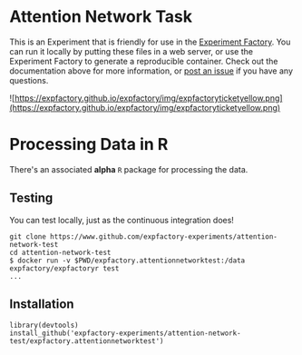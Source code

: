 # Attention Network Task

This is an Experiment that is friendly for use in the [Experiment Factory](https://expfactory.github.io/expfactory). You can run it locally by putting these files in a web server, or use the Experiment Factory to generate a reproducible container. Check out the documentation above for more information, or [post an issue](https://www.github.com/expfactory/expfactory/issues) if you have any questions.

![https://expfactory.github.io/expfactory/img/expfactoryticketyellow.png](https://expfactory.github.io/expfactory/img/expfactoryticketyellow.png)

# Processing Data in R

There's an associated **alpha** `R` package for processing the data.

## Testing
You can test locally, just as the continuous integration does!

```
git clone https://www.github.com/expfactory-experiments/attention-network-test
cd attention-network-test
$ docker run -v $PWD/expfactory.attentionnetworktest:/data expfactory/expfactoryr test
...
```

## Installation

```
library(devtools)
install_github('expfactory-experiments/attention-network-test/expfactory.attentionnetworktest')
```



